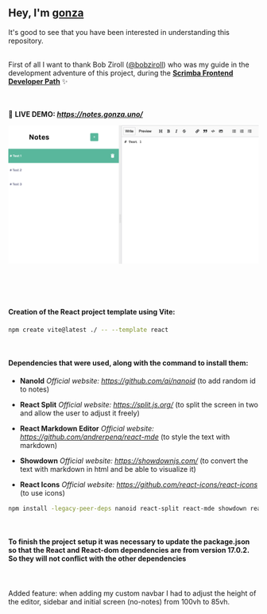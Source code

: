 
## Hey, I'm **[gonza](https://www.gonza.uno/)**
It's good to see that you have been interested in understanding this repository.<br><br>



First of all I want to thank Bob Ziroll ([@bobziroll](https://twitter.com/bobziroll)) 
who was my guide in the development adventure of this project, 
during the **[Scrimba Frontend Developer Path](https://scrimba.com/)** ✨<br><br><br>



📌 **LIVE DEMO: _https://notes.gonza.uno/_**

[![Notes Demo Preview](./src/assets/notes.png)](https://notes.gonza.uno/)

<br><br><br>





#### Creation of the React project template using Vite:
```bash
npm create vite@latest ./ -- --template react
```

<br>

#### Dependencies that were used, along with the command to install them:

* **NanoId**
_Official website: https://github.com/ai/nanoid_ (to add random id to notes)

* **React Split**
_Official website: https://split.js.org/_ (to split the screen in two and allow the user to adjust it freely)

* **React Markdown Editor**
_Official website: https://github.com/andrerpena/react-mde_ (to style the text with markdown)

* **Showdown**
_Official website: https://showdownjs.com/_ (to convert the text with markdown in html and be able to visualize it)

* **React Icons**
_Official website: https://github.com/react-icons/react-icons_ (to use icons)

```bash
npm install -legacy-peer-deps nanoid react-split react-mde showdown react-icons
```

<br>

#### To finish the project setup it was necessary to update the package.json so that the React and React-dom dependencies are from version 17.0.2. So they will not conflict with the other dependencies

<br>
<br>
Added feature: when adding my custom navbar I had to adjust the height of the editor, sidebar and initial screen (no-notes) from 100vh to 85vh.
<br>
<br>
